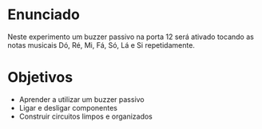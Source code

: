 # Enunciado
Neste experimento um buzzer passivo na porta 12 será ativado tocando as notas musicais Dó, Ré, Mi, Fá, Só, Lá e Si repetidamente.

# Objetivos
- Aprender a utilizar um buzzer passivo
- Ligar e desligar componentes
- Construir circuitos limpos e organizados
